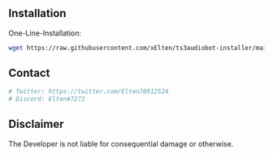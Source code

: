 #

## Installation

One-Line-Installation:

```bash
wget https://raw.githubusercontent.com/xElten/ts3audiobot-installer/main/ts3audiobot-1.1.sh && chmod +x ts3audiobot-1.1.sh  ./ts3audiobot-1.1sh
```

## Contact
```bash
# Twitter: https://twitter.com/Elten78912524
# Discord: Elten#7272
```

## Disclaimer
The Developer is not liable for consequential damage or otherwise.
